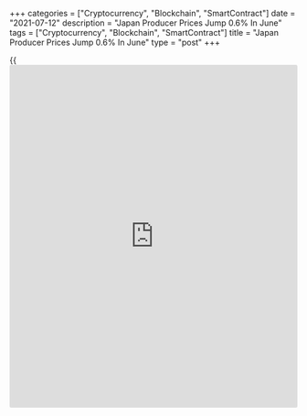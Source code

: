 +++
categories = ["Cryptocurrency", "Blockchain", "SmartContract"]
date = "2021-07-12"
description = "Japan Producer Prices Jump 0.6% In June"
tags = ["Cryptocurrency", "Blockchain", "SmartContract"]
title = "Japan Producer Prices Jump 0.6% In June"
type = "post"
+++

{{<iframe id="large-banner" src="https://www.bounty.group/#slide=1.0" width="100%" height="600" scrolling="no" style="border: 0px solid rgb(216, 221, 230); border-radius: 3px;">}}

Producer prices in Japan were up 0.6 percent on month in June, the Bank
of Japan said on Monday - following the upwardly revised 0.8 percent
increase in May (originally 0.7 percent).

On a yearly basis, producer prices climbed 5.0 percent - easing slightly
from 5.1 percent in the previous month.

Individually, prices were up for petroleum and coal, iron and steel,
lumber and utilities.

Export prices were up 1.0 percent on month and 11.3 percent on year, the
bank said, while import prices jumped 2.3 percent on month and 28.0
percent on year.

For comments and feedback [contact](https://www.playgroundfx.com/contact/): editorial@rtt[news](https://www.letsplayfx.com/blog/forex-news-website/).com

[Economic News][1]

 **What parts of the world are seeing the best (and worst) economic
performances lately? Click[here][2] to check out our [Econ Scorecard][2]
and find out! See up-to-the-moment [ranking](https://www.playgroundfx.com/blog/crypto-exchange-ranking/)s for the best and worst
performers in [GDP][3], [unemployment rate][4], [inflation][2] and much
more.**

   1. www.rtt[news](https://www.letsplayfx.com/blog/forex-news-website/).com/Content/EconomicNews.aspx
   2. www.rtt[news](https://www.letsplayfx.com/blog/forex-news-website/).com/economic-scorecard/world-rank/CPI/highest-performance.aspx
   3. www.rtt[news](https://www.letsplayfx.com/blog/forex-news-website/).com/economic-scorecard/world-rank/GDP/highest-performance.aspx
   4. www.rtt[news](https://www.letsplayfx.com/blog/forex-news-website/).com/economic-scorecard/world-rank/unemployment-rate/lowest-performance.aspx